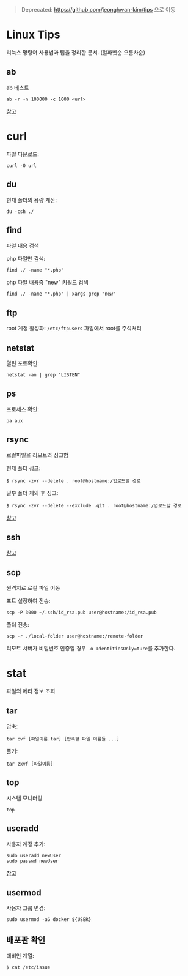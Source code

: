 > Deprecated:  https://github.com/jeonghwan-kim/tips 으로 이동

Linux Tips
==========
리눅스 명령어 사용법과 팁을 정리한 문서. (알파벳순 오름차순)

## ab
ab 테스트

```
ab -r -n 100000 -c 1000 <url>
```

[참고](http://zgadzaj.com/benchmarking-nodejs-basic-performance-tests-against-apache-php)


# curl

파일 다운로드:

```
curl -O url
```

## du
현재 폴더의 용량 계산:

```
du -csh ./
```


## find
파일 내용 검색

php 파일만 검색:

```
find ./ -name "*.php"
```

php 파일 내용중 "new" 키워드 검색

```
find ./ -name "*.php" | xargs grep "new"
```

## ftp
root 계정 활성화: `/etc/ftpusers` 파일에서 root를 주석처리

## netstat
열린 포트확인:

```
netstat -an | grep "LISTEN"
```

## ps

프로세스 확인:

```
pa aux
```

## rsync
로컬파일을 리모트와 싱크함

현제 폴더 싱크:

```
$ rsync -zvr --delete . root@hostname:/업로드할 경로
```

일부 폴더 제외 후 싱크:

```
$ rsync -zvr --delete --exclude .git . root@hostname:/업로드할 경로
```

[참고](http://www.joinc.co.kr/modules/moniwiki/wiki.php/Site/Tip/Rsync)


## ssh
[참고](https://github.com/jeonghwan-kim/ssh-settings)


## scp

원격지로 로컬 파일 이동

포트 설정하여 전송:

```
scp -P 3000 ~/.ssh/id_rsa.pub user@hostname:/id_rsa.pub
```

폴더 전송:

```
scp -r ./local-folder user@hostname:/remote-folder
```

리모트 서버가 비밀번호 인증일 경우 `-o IdentitiesOnly=ture`를 추가한다.

# stat
파일의 메타 정보 조회 

## tar
압축:

```
tar cvf [파일이름.tar] [압축할 파일 이름들 ...]
```

풀기:

```
tar zxvf [파일이름]
```

## top
시스템 모니터링

```
top
```

## useradd
사용자 계정 추가:

```
sudo useradd newUser
sudo passwd newUser
```

[참고](http://www.cyberciti.biz/faq/ubuntu-add-user-to-group/)


## usermod
사용자 그룹 변경:

```
sudo usermod -aG docker ${USER}
```

## 배포판 확인
데비안 계열:

```
$ cat /etc/issue
```
